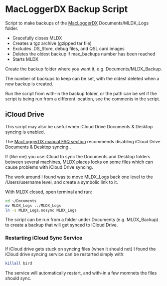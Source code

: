 # MacLoggerDX Backup Script

Script to make backups of the [MacLoggerDX](https://dogparksoftware.com/MacLoggerDX.html) Documents/MLDX_Logs folder.

- Gracefully closes MLDX
- Creates a tgz archive (gzipped tar file)
- Excludes .DS_Store, debug files, and QSL card images
- Deletes the oldest backup if max_backups number has been reached
- Starts MLDX

Create the backup folder where you want it, e.g. Documents/MLDX_Backup.

The number of backups to keep can be set, with the oldest deleted when a new backup is created.

Run the script from with-in the backup folder, or the path can be set if the script is being run from a different location, see the comments in the script.

## iCloud Drive

This script may also be useful when iCloud Drive Documents & Desktop syncing is enabled.

The [MacLoggerDX manual FAQ section](https://www.dogparksoftware.com/MacLoggerDX%20Help/mldxfc_faq.html) recommends disabling iCloud Drive Documents & Desktop syncing..

If (like me) you use iCloud to sync the Documents and Desktop folders between several machines, MLDX places locks on some files which can cause problems with iCloud Drive syncing.

The work around I found was to move MLDX_Logs back one level to the /Users/username level, and create a symbolic link to it.

With MLDX closed, open terminal and run:

```bash
cd ~/Documents
mv MLDX_Logs ../MLDX_Logs
ln -s MLDX_Logs.nosync MLDX_Logs
```

The script can be run from a folder under Documents (e.g. MLDX_Backup) to create a backup that will get synced to iCloud Drive.

### Restarting iCloud Sync Service

If iCloud drive gets stuck on syncing files (when it should not) I found the iCloud drive syncing service can be restarted simply with:

```bash
killall bird
```

The service will automatically restart, and with-in a few momnets the files should sync.
